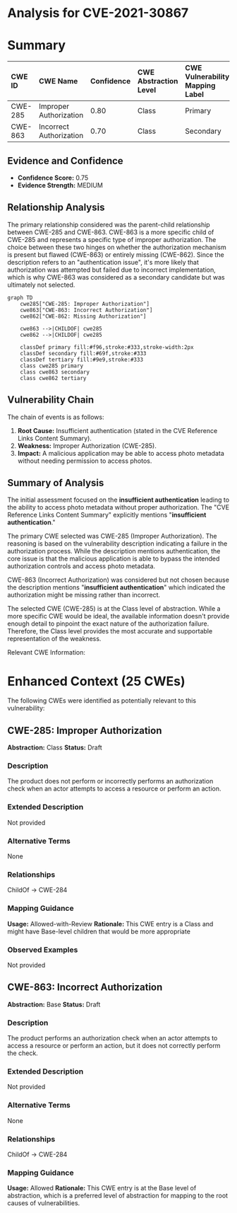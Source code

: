 # Analysis for CVE-2021-30867

# Summary
| CWE ID  | CWE Name                                                     | Confidence | CWE Abstraction Level | CWE Vulnerability Mapping Label | CWE-Vulnerability Mapping Notes |
| :-------- | :----------------------------------------------------------- | :--------- | :---------------------- | :------------------------------ | :------------------------------ |
| CWE-285 | Improper Authorization | 0.80      | Class                  | Primary                     | Allowed-with-Review             |
| CWE-863 | Incorrect Authorization                  | 0.70      | Class                 | Secondary                     | Allowed-with-Review            |

## Evidence and Confidence

*   **Confidence Score:** 0.75
*   **Evidence Strength:** MEDIUM

## Relationship Analysis
The primary relationship considered was the parent-child relationship between CWE-285 and CWE-863. CWE-863 is a more specific child of CWE-285 and represents a specific type of improper authorization. The choice between these two hinges on whether the authorization mechanism is present but flawed (CWE-863) or entirely missing (CWE-862). Since the description refers to an "authentication issue", it's more likely that authorization was attempted but failed due to incorrect implementation, which is why CWE-863 was considered as a secondary candidate but was ultimately not selected.

```mermaid
graph TD
    cwe285["CWE-285: Improper Authorization"]
    cwe863["CWE-863: Incorrect Authorization"]
    cwe862["CWE-862: Missing Authorization"]
    
    cwe863 -->|CHILDOF| cwe285
    cwe862 -->|CHILDOF| cwe285
    
    classDef primary fill:#f96,stroke:#333,stroke-width:2px
    classDef secondary fill:#69f,stroke:#333
    classDef tertiary fill:#9e9,stroke:#333
    class cwe285 primary
    class cwe863 secondary
    class cwe862 tertiary
```

## Vulnerability Chain
The chain of events is as follows:
1.  **Root Cause:** Insufficient authentication (stated in the CVE Reference Links Content Summary).
2.  **Weakness:** Improper Authorization (CWE-285).
3.  **Impact:** A malicious application may be able to access photo metadata without needing permission to access photos.

## Summary of Analysis
The initial assessment focused on the **insufficient authentication** leading to the ability to access photo metadata without proper authorization. The "CVE Reference Links Content Summary" explicitly mentions "**insufficient authentication**."

The primary CWE selected was CWE-285 (Improper Authorization). The reasoning is based on the vulnerability description indicating a failure in the authorization process. While the description mentions authentication, the core issue is that the malicious application is able to bypass the intended authorization controls and access photo metadata.

CWE-863 (Incorrect Authorization) was considered but not chosen because the description mentions "**insufficient authentication**" which indicated the authorization might be missing rather than incorrect.

The selected CWE (CWE-285) is at the Class level of abstraction. While a more specific CWE would be ideal, the available information doesn't provide enough detail to pinpoint the exact nature of the authorization failure. Therefore, the Class level provides the most accurate and supportable representation of the weakness.

Relevant CWE Information:
# Enhanced Context (25 CWEs)
The following CWEs were identified as potentially relevant to this vulnerability:

## CWE-285: Improper Authorization
**Abstraction:** Class
**Status:** Draft

### Description
The product does not perform or incorrectly performs an authorization check when an actor attempts to access a resource or perform an action.

### Extended Description
Not provided

### Alternative Terms
None

### Relationships
ChildOf -> CWE-284

### Mapping Guidance
**Usage:** Allowed-with-Review
**Rationale:** This CWE entry is a Class and might have Base-level children that would be more appropriate

### Observed Examples
Not provided

## CWE-863: Incorrect Authorization
**Abstraction:** Base
**Status:** Draft

### Description
The product performs an authorization check when an actor attempts to access a resource or perform an action, but it does not correctly perform the check.

### Extended Description
Not provided

### Alternative Terms
None

### Relationships
ChildOf -> CWE-284

### Mapping Guidance
**Usage:** Allowed
**Rationale:** This CWE entry is at the Base level of abstraction, which is a preferred level of abstraction for mapping to the root causes of vulnerabilities.
